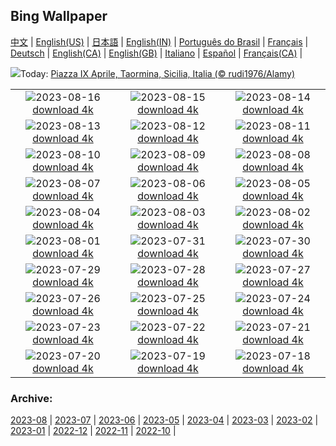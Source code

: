 ## Bing Wallpaper
[中文](README.md) |                     [English(US)](en-US.md) |                     [日本語](ja-JP.md) |                     [English(IN)](en-IN.md) |                     [Português do Brasil](pt-BR.md) |                     [Français](fr-FR.md) |                     [Deutsch](de-DE.md) |                     [English(CA)](en-CA.md) |                     [English(GB)](en-GB.md) |                     [Italiano](it-IT.md) |                     [Español](es-ES.md) |                     [Français(CA)](fr-CA.md) |                    

![](https://www.bing.com/th?id=OHR.TaorminaSquare_ES-ES8103075674_UHD.jpg&w=1000)Today: [Piazza IX Aprile, Taormina, Sicilia, Italia (© rudi1976/Alamy)](https://www.bing.com/th?id=OHR.TaorminaSquare_ES-ES8103075674_UHD.jpg)

|      |      |      |
| :----: | :----: | :----: |
|![](https://www.bing.com/th?id=OHR.KeyWestBridge_ES-ES4220778190_UHD.jpg&pid=hp&w=384&h=216&rs=1&c=4)2023-08-16 [download 4k](https://www.bing.com/th?id=OHR.KeyWestBridge_ES-ES4220778190_UHD.jpg)|![](https://www.bing.com/th?id=OHR.FeriaDeMalaga_ES-ES7110024776_UHD.jpg&pid=hp&w=384&h=216&rs=1&c=4)2023-08-15 [download 4k](https://www.bing.com/th?id=OHR.FeriaDeMalaga_ES-ES7110024776_UHD.jpg)|![](https://www.bing.com/th?id=OHR.GeckoLeaf_ES-ES8095107957_UHD.jpg&pid=hp&w=384&h=216&rs=1&c=4)2023-08-14 [download 4k](https://www.bing.com/th?id=OHR.GeckoLeaf_ES-ES8095107957_UHD.jpg)|
|![](https://www.bing.com/th?id=OHR.Perseidas_ES-ES6990766154_UHD.jpg&pid=hp&w=384&h=216&rs=1&c=4)2023-08-13 [download 4k](https://www.bing.com/th?id=OHR.Perseidas_ES-ES6990766154_UHD.jpg)|![](https://www.bing.com/th?id=OHR.ThreeElephants_ES-ES8167811199_UHD.jpg&pid=hp&w=384&h=216&rs=1&c=4)2023-08-12 [download 4k](https://www.bing.com/th?id=OHR.ThreeElephants_ES-ES8167811199_UHD.jpg)|![](https://www.bing.com/th?id=OHR.JupiterArtland_ES-ES8553540755_UHD.jpg&pid=hp&w=384&h=216&rs=1&c=4)2023-08-11 [download 4k](https://www.bing.com/th?id=OHR.JupiterArtland_ES-ES8553540755_UHD.jpg)|
|![](https://www.bing.com/th?id=OHR.WorldLionDay_ES-ES6884222096_UHD.jpg&pid=hp&w=384&h=216&rs=1&c=4)2023-08-10 [download 4k](https://www.bing.com/th?id=OHR.WorldLionDay_ES-ES6884222096_UHD.jpg)|![](https://www.bing.com/th?id=OHR.BathurstArt_ES-ES6749343914_UHD.jpg&pid=hp&w=384&h=216&rs=1&c=4)2023-08-09 [download 4k](https://www.bing.com/th?id=OHR.BathurstArt_ES-ES6749343914_UHD.jpg)|![](https://www.bing.com/th?id=OHR.InfinityTaipei_ES-ES6046088181_UHD.jpg&pid=hp&w=384&h=216&rs=1&c=4)2023-08-08 [download 4k](https://www.bing.com/th?id=OHR.InfinityTaipei_ES-ES6046088181_UHD.jpg)|
|![](https://www.bing.com/th?id=OHR.BodieNC_ES-ES5892783655_UHD.jpg&pid=hp&w=384&h=216&rs=1&c=4)2023-08-07 [download 4k](https://www.bing.com/th?id=OHR.BodieNC_ES-ES5892783655_UHD.jpg)|![](https://www.bing.com/th?id=OHR.NaganoPond_ES-ES5655396958_UHD.jpg&pid=hp&w=384&h=216&rs=1&c=4)2023-08-06 [download 4k](https://www.bing.com/th?id=OHR.NaganoPond_ES-ES5655396958_UHD.jpg)|![](https://www.bing.com/th?id=OHR.AtlanticPuffin_ES-ES5247855949_UHD.jpg&pid=hp&w=384&h=216&rs=1&c=4)2023-08-05 [download 4k](https://www.bing.com/th?id=OHR.AtlanticPuffin_ES-ES5247855949_UHD.jpg)|
|![](https://www.bing.com/th?id=OHR.GothicRuins_ES-ES4960071647_UHD.jpg&pid=hp&w=384&h=216&rs=1&c=4)2023-08-04 [download 4k](https://www.bing.com/th?id=OHR.GothicRuins_ES-ES4960071647_UHD.jpg)|![](https://www.bing.com/th?id=OHR.ZelenciSprings_ES-ES4174854094_UHD.jpg&pid=hp&w=384&h=216&rs=1&c=4)2023-08-03 [download 4k](https://www.bing.com/th?id=OHR.ZelenciSprings_ES-ES4174854094_UHD.jpg)|![](https://www.bing.com/th?id=OHR.CapitolButte_ES-ES3615856410_UHD.jpg&pid=hp&w=384&h=216&rs=1&c=4)2023-08-02 [download 4k](https://www.bing.com/th?id=OHR.CapitolButte_ES-ES3615856410_UHD.jpg)|
|![](https://www.bing.com/th?id=OHR.DenaliClimber_ES-ES3274030285_UHD.jpg&pid=hp&w=384&h=216&rs=1&c=4)2023-08-01 [download 4k](https://www.bing.com/th?id=OHR.DenaliClimber_ES-ES3274030285_UHD.jpg)|![](https://www.bing.com/th?id=OHR.RockHouse_ES-ES2728189388_UHD.jpg&pid=hp&w=384&h=216&rs=1&c=4)2023-07-31 [download 4k](https://www.bing.com/th?id=OHR.RockHouse_ES-ES2728189388_UHD.jpg)|![](https://www.bing.com/th?id=OHR.ApostolSantiagoGalicia_ES-ES8270984455_UHD.jpg&pid=hp&w=384&h=216&rs=1&c=4)2023-07-30 [download 4k](https://www.bing.com/th?id=OHR.ApostolSantiagoGalicia_ES-ES8270984455_UHD.jpg)|
|![](https://www.bing.com/th?id=OHR.TigerIndia_ES-ES2284216149_UHD.jpg&pid=hp&w=384&h=216&rs=1&c=4)2023-07-29 [download 4k](https://www.bing.com/th?id=OHR.TigerIndia_ES-ES2284216149_UHD.jpg)|![](https://www.bing.com/th?id=OHR.CantabriaDay_ES-ES8077201829_UHD.jpg&pid=hp&w=384&h=216&rs=1&c=4)2023-07-28 [download 4k](https://www.bing.com/th?id=OHR.CantabriaDay_ES-ES8077201829_UHD.jpg)|![](https://www.bing.com/th?id=OHR.ParisLouvre_ES-ES5817467821_UHD.jpg&pid=hp&w=384&h=216&rs=1&c=4)2023-07-27 [download 4k](https://www.bing.com/th?id=OHR.ParisLouvre_ES-ES5817467821_UHD.jpg)|
|![](https://www.bing.com/th?id=OHR.MangrovePark_ES-ES5613548226_UHD.jpg&pid=hp&w=384&h=216&rs=1&c=4)2023-07-26 [download 4k](https://www.bing.com/th?id=OHR.MangrovePark_ES-ES5613548226_UHD.jpg)|![](https://www.bing.com/th?id=OHR.TenerifePool_ES-ES5200653811_UHD.jpg&pid=hp&w=384&h=216&rs=1&c=4)2023-07-25 [download 4k](https://www.bing.com/th?id=OHR.TenerifePool_ES-ES5200653811_UHD.jpg)|![](https://www.bing.com/th?id=OHR.ZebraCousins_ES-ES4737783637_UHD.jpg&pid=hp&w=384&h=216&rs=1&c=4)2023-07-24 [download 4k](https://www.bing.com/th?id=OHR.ZebraCousins_ES-ES4737783637_UHD.jpg)|
|![](https://www.bing.com/th?id=OHR.TeaEstate_ES-ES4580884639_UHD.jpg&pid=hp&w=384&h=216&rs=1&c=4)2023-07-23 [download 4k](https://www.bing.com/th?id=OHR.TeaEstate_ES-ES4580884639_UHD.jpg)|![](https://www.bing.com/th?id=OHR.HammockDay_ES-ES4414764833_UHD.jpg&pid=hp&w=384&h=216&rs=1&c=4)2023-07-22 [download 4k](https://www.bing.com/th?id=OHR.HammockDay_ES-ES4414764833_UHD.jpg)|![](https://www.bing.com/th?id=OHR.PlayaDeLaConcha_ES-ES4240005438_UHD.jpg&pid=hp&w=384&h=216&rs=1&c=4)2023-07-21 [download 4k](https://www.bing.com/th?id=OHR.PlayaDeLaConcha_ES-ES4240005438_UHD.jpg)|
|![](https://www.bing.com/th?id=OHR.MoonDayArtemis_ES-ES3785155121_UHD.jpg&pid=hp&w=384&h=216&rs=1&c=4)2023-07-20 [download 4k](https://www.bing.com/th?id=OHR.MoonDayArtemis_ES-ES3785155121_UHD.jpg)|![](https://www.bing.com/th?id=OHR.CrescentLake_ES-ES3629924640_UHD.jpg&pid=hp&w=384&h=216&rs=1&c=4)2023-07-19 [download 4k](https://www.bing.com/th?id=OHR.CrescentLake_ES-ES3629924640_UHD.jpg)|![](https://www.bing.com/th?id=OHR.BucerosBicornis_ES-ES3494607604_UHD.jpg&pid=hp&w=384&h=216&rs=1&c=4)2023-07-18 [download 4k](https://www.bing.com/th?id=OHR.BucerosBicornis_ES-ES3494607604_UHD.jpg)|


### Archive:
[2023-08](archive/es-ES/202308/README.md) | [2023-07](archive/es-ES/202307/README.md) | [2023-06](archive/es-ES/202306/README.md) | [2023-05](archive/es-ES/202305/README.md) | [2023-04](archive/es-ES/202304/README.md) | [2023-03](archive/es-ES/202303/README.md) | [2023-02](archive/es-ES/202302/README.md) | [2023-01](archive/es-ES/202301/README.md) | [2022-12](archive/es-ES/202212/README.md) | [2022-11](archive/es-ES/202211/README.md) | [2022-10](archive/es-ES/202210/README.md) | 